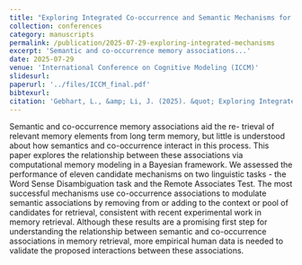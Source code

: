 ```yaml
---
title: "Exploring Integrated Co-occurrence and Semantic Mechanisms for Long Term Memory Retrieval"
collection: conferences
category: manuscripts
permalink: /publication/2025-07-29-exploring-integrated-mechanisms
excerpt: 'Semantic and co-occurrence memory associations...'
date: 2025-07-29
venue: 'International Conference on Cognitive Modeling (ICCM)'
slidesurl: 
paperurl: '../files/ICCM_final.pdf'
bibtexurl: 
citation: 'Gebhart, L., &amp; Li, J. (2025). &quot; Exploring Integrated Co-occurrence and Semantic Mechanisms for Long Term Memory Retrieval.&quot; <i>International Conference on Cognitive Modeling</i>. '
---
```

Semantic and co-occurrence memory associations aid the re- trieval of relevant memory elements from long term memory, but little is understood about how semantics and co-occurrence interact in this process. This paper explores the relationship between these associations via computational memory modeling in a Bayesian framework. We assessed the performance of eleven candidate mechanisms on two linguistic tasks - the Word Sense Disambiguation task and the Remote Associates Test. The most successful mechanisms use co-occurrence associations to modulate semantic associations by removing from or adding to the context or pool of candidates for retrieval, consistent with recent experimental work in memory retrieval. Although these results are a promising first step for understanding the relationship between semantic and co-occurrence associations in memory retrieval, more empirical human data is needed to validate the proposed interactions between these associations.